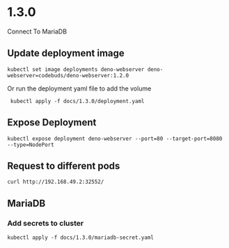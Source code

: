 # 1.3.0

Connect To MariaDB

## Update deployment image

```shell
kubectl set image deployments deno-webserver deno-webserver=codebuds/deno-webserver:1.2.0
```

Or run the deployment yaml file to add the volume

```shell
 kubectl apply -f docs/1.3.0/deployment.yaml
```

## Expose Deployment

```shell
kubectl expose deployment deno-webserver --port=80 --target-port=8080 --type=NodePort
```

## Request to different pods

```shell
curl http://192.168.49.2:32552/
```

## MariaDB

### Add secrets to cluster

```shell
kubectl apply -f docs/1.3.0/mariadb-secret.yaml
```
